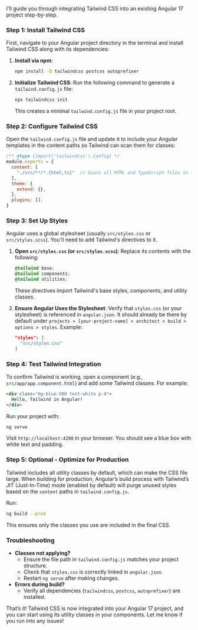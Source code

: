I'll guide you through integrating Tailwind CSS into an existing Angular 17 project step-by-step.

### Step 1: Install Tailwind CSS
First, navigate to your Angular project directory in the terminal and install Tailwind CSS along with its dependencies:

1. **Install via npm**:
   ```bash
   npm install -D tailwindcss postcss autoprefixer
   ```

2. **Initialize Tailwind CSS**:
   Run the following command to generate a `tailwind.config.js` file:
   ```bash
   npx tailwindcss init
   ```

   This creates a minimal `tailwind.config.js` file in your project root.

### Step 2: Configure Tailwind CSS
Open the `tailwind.config.js` file and update it to include your Angular templates in the content paths so Tailwind can scan them for classes:

```javascript
/** @type {import('tailwindcss').Config} */
module.exports = {
  content: [
    "./src/**/*.{html,ts}"  // Scans all HTML and TypeScript files in the src folder
  ],
  theme: {
    extend: {},
  },
  plugins: [],
}
```

### Step 3: Set Up Styles
Angular uses a global stylesheet (usually `src/styles.css` or `src/styles.scss`). You'll need to add Tailwind's directives to it.

1. **Open `src/styles.css` (or `src/styles.scss`)**:
   Replace its contents with the following:

   ```css
   @tailwind base;
   @tailwind components;
   @tailwind utilities;
   ```

   These directives import Tailwind's base styles, components, and utility classes.

2. **Ensure Angular Uses the Stylesheet**:
   Verify that `styles.css` (or your stylesheet) is referenced in `angular.json`. It should already be there by default under `projects > [your-project-name] > architect > build > options > styles`. Example:
   ```json
   "styles": [
     "src/styles.css"
   ]
   ```

### Step 4: Test Tailwind Integration
To confirm Tailwind is working, open a component (e.g., `src/app/app.component.html`) and add some Tailwind classes. For example:

```html
<div class="bg-blue-500 text-white p-4">
  Hello, Tailwind in Angular!
</div>
```

Run your project with:
```bash
ng serve
```

Visit `http://localhost:4200` in your browser. You should see a blue box with white text and padding.

### Step 5: Optional - Optimize for Production
Tailwind includes all utility classes by default, which can make the CSS file large. When building for production, Angular’s build process with Tailwind’s JIT (Just-In-Time) mode (enabled by default) will purge unused styles based on the `content` paths in `tailwind.config.js`.

Run:
```bash
ng build --prod
```

This ensures only the classes you use are included in the final CSS.

### Troubleshooting
- **Classes not applying?**
  - Ensure the file path in `tailwind.config.js` matches your project structure.
  - Check that `styles.css` is correctly linked in `angular.json`.
  - Restart `ng serve` after making changes.
- **Errors during build?**
  - Verify all dependencies (`tailwindcss`, `postcss`, `autoprefixer`) are installed.

That’s it! Tailwind CSS is now integrated into your Angular 17 project, and you can start using its utility classes in your components. Let me know if you run into any issues!